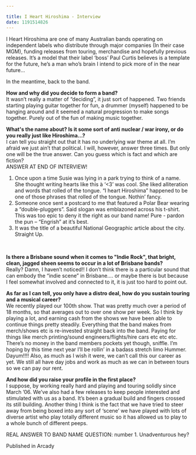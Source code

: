 ```yaml
---

title: I Heart Hiroshima - Interview
date: 1191514826
---
```



I Heart Hiroshima are one of many Australian bands operating on independent labels who distribute through major companies (In their case MGM), funding releases from touring, merchandise and hopefully previous releases. It&rsquo;s a model that their label &lsquo;boss&rsquo; Paul Curtis believes is a template for the future, he&rsquo;s a man who&rsquo;s brain I intend to pick more of in the near future&hellip;

In the meantime, back to the band. 

<strong>How and why did you decide to form a band?</strong><br />  It wasn&rsquo;t really a matter of &ldquo;deciding&rdquo;, it just sort of happened. Two friends starting playing guitar together for fun, a drummer (myself) happened to be hanging around and it seemed a natural progression to make songs together. Purely out of the fun of making music together. 

<strong>What's the name about? Is it some sort of anti nuclear / war irony, or do you really just like Hiroshima...?</strong><br />  I can tell you straight out that it has no underlying war theme at all. I&rsquo;m afraid we just ain&rsquo;t that political. I will, however, answer three times. But only one will be the true answer. Can you guess which is fact and which are fiction?<br />  ANSWER AT END OF INTERVIEW!<ol>  <li>Once upon a time Susie was lying in a park trying to think of a name. She thought writing hearts like this &agrave; &lsquo;&lt;3&rsquo; was cool. She liked alliteration and words that rolled of the tongue. &ldquo;I heart Hiroshima&rdquo; happened to be one of those phrases that rolled of the tongue. Nothin&rsquo; fancy.</li>  <li>Someone once sent a postcard to me that featured a Polar Bear wearing a &ldquo;double-pluggers&rdquo;. Said slogan was emblazoned across his t-shirt. This was too epic to deny it the right as our band name! Pure - pardon the pun &ndash; &ldquo;Engrish&rdquo; at it&rsquo;s best.</li>  <li>It was the title of a beautiful National Geographic article about the city. Straight Up.</li></ol>

&nbsp;

<strong>Is there a Brisbane sound when it comes to &quot;Indie Rock&quot;, that bright, clean, jagged sheen seems to occur in a lot of Brisbane bands? </strong><br />  Really? Damn, I haven&rsquo;t noticed!! I don&rsquo;t think there is a particular sound that can embody the &ldquo;indie scene&rdquo; in Brisbane&hellip;. or maybe there is but because I feel somewhat involved and connected to it, it is just too hard to point out.

<strong>As far as I can tell, you only have a distro deal, how do you sustain touring and a musical career?</strong><br />  We recently played our 100th show. That was pretty much over a period of 18 months, so that averages out to over one show per week. So I think by playing a lot, and earning cash from the shows we have been able to continue things pretty steadily. Everything that the band makes from merch/shows etc is re-invested straight back into the band. Paying for things like merch printing/sound engineers/flights/hire cars etc etc etc. There&rsquo;s no money in the band members pockets yet though, sniffle. I&rsquo;m hoping by this time next year I&rsquo;ll be rollin&rsquo; in a badass stretch limo Hummer. Dayum!!!! Also, as much as I wish it were, we can&rsquo;t call this our career as yet. We still all have day jobs and work as much as we can in between tours so we can pay our rent. 

<strong>And how did you raise your profile in the first place?</strong><br />  I suppose, by working really hard and playing and touring solidly since March &rsquo;06. We&rsquo;ve also had a few releases to keep people interested and stimulated with us as a band. It&rsquo;s been a gradual build and fingers crossed its still building. Another thing I think is the fact that we have tried to steer away from being boxed into any sort of &lsquo;scene&rsquo; we have played with lots of diverse artist who play totally different music so it has allowed us to play to a whole bunch of different peeps. 

REAL ANSWER TO BAND NAME QUESTION: number 1. Unadventurous hey?


Published in Arcady
